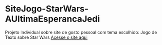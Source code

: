 # SiteJogo-StarWars-AUltimaEsperancaJedi
Projeto Individual sobre site de gosto pessoal com tema escolhido: Jogo de Texto sobre Star Wars
[Acesse o site aqui](https://felipe-dias-azevedo.github.io/SiteJogo-StarWars-AUltimaEsperancaJedi/)